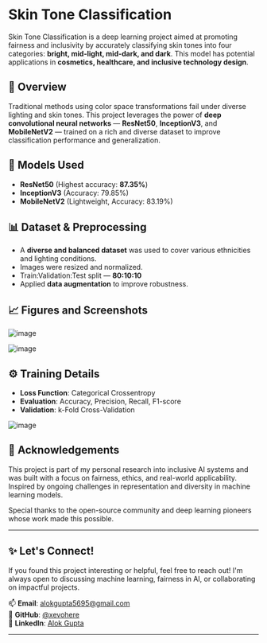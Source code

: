 # Skin Tone Classification

Skin Tone Classification is a deep learning project aimed at promoting fairness and inclusivity by accurately classifying skin tones into four categories: **bright, mid-light, mid-dark, and dark**. This model has potential applications in **cosmetics, healthcare, and inclusive technology design**.

## 📌 Overview

Traditional methods using color space transformations fail under diverse lighting and skin tones. This project leverages the power of **deep convolutional neural networks** — **ResNet50**, **InceptionV3**, and **MobileNetV2** — trained on a rich and diverse dataset to improve classification performance and generalization.

## 🧠 Models Used

- **ResNet50** (Highest accuracy: **87.35%**)
- **InceptionV3** (Accuracy: 79.85%)
- **MobileNetV2** (Lightweight, Accuracy: 83.19%)

## 📊 Dataset & Preprocessing

- A **diverse and balanced dataset** was used to cover various ethnicities and lighting conditions.
- Images were resized and normalized.
- Train:Validation:Test split — **80:10:10**
- Applied **data augmentation** to improve robustness.

## 📈 Figures and Screenshots
![image](https://github.com/user-attachments/assets/a13bde56-6afa-4167-b449-5dfe17cadb39)

![image](https://github.com/user-attachments/assets/67fccb5b-6e02-4239-8fd4-06e1ad9ad7c1)


## ⚙️ Training Details

- **Loss Function**: Categorical Crossentropy  
- **Evaluation**: Accuracy, Precision, Recall, F1-score  
- **Validation**: k-Fold Cross-Validation

![image](https://github.com/user-attachments/assets/03c53b3b-6acf-45c8-b4f2-48dd0fa0b6fc)


## 🙌 Acknowledgements

This project is part of my personal research into inclusive AI systems and was built with a focus on fairness, ethics, and real-world applicability. Inspired by ongoing challenges in representation and diversity in machine learning models.

Special thanks to the open-source community and deep learning pioneers whose work made this possible.

---

## ✨ Let's Connect!

If you found this project interesting or helpful, feel free to reach out! I'm always open to discussing machine learning, fairness in AI, or collaborating on impactful projects.

📫 **Email**: alokgupta5695@gmail.com  
🐙 **GitHub**: [@xevohere](https://github.com/xevohere)  
💼 **LinkedIn**: [Alok Gupta](https://www.linkedin.com/in/alokgupta5695/)

---

